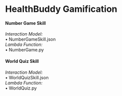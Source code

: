 # HealthBuddy Gamification
<h4>Number Game Skill</h4>


*Interaction Model:* <br/>
  • NumberGameSkill.json <br/>
*Lambda Function:* <br/>
  • NumberGame.py <br/>


<h4>World Quiz Skill</h4>


*Interaction Model:* <br/>
  • WorldQuizSkill.json <br/>
*Lambda Function:* <br/>
  • WorldQuiz.py
